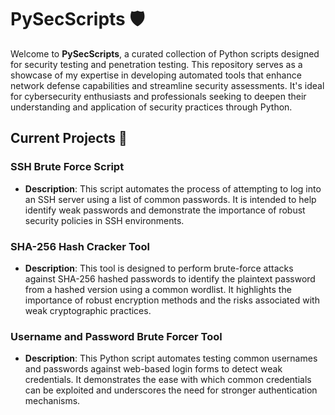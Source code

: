 
# PySecScripts 🛡️

Welcome to **PySecScripts**, a curated collection of Python scripts designed for security testing and penetration testing. This repository serves as a showcase of my expertise in developing automated tools that enhance network defense capabilities and streamline security assessments. It's ideal for cybersecurity enthusiasts and professionals seeking to deepen their understanding and application of security practices through Python.

## Current Projects 📂

### SSH Brute Force Script
- **Description**: This script automates the process of attempting to log into an SSH server using a list of common passwords. It is intended to help identify weak passwords and demonstrate the importance of robust security policies in SSH environments.

### SHA-256 Hash Cracker Tool
- **Description**: This tool is designed to perform brute-force attacks against SHA-256 hashed passwords to identify the plaintext password from a hashed version using a common wordlist. It highlights the importance of robust encryption methods and the risks associated with weak cryptographic practices.

### Username and Password Brute Forcer Tool
- **Description**: This Python script automates testing common usernames and passwords against web-based login forms to detect weak credentials. It demonstrates the ease with which common credentials can be exploited and underscores the need for stronger authentication mechanisms.
